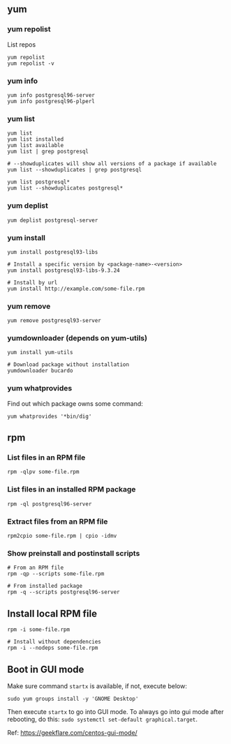 ## yum

### yum repolist

List repos

```
yum repolist
yum repolist -v
```

### yum info

```
yum info postgresql96-server
yum info postgresql96-plperl
```

### yum list

```
yum list
yum list installed
yum list available
yum list | grep postgresql

# --showduplicates will show all versions of a package if available
yum list --showduplicates | grep postgresql

yum list postgresql*
yum list --showduplicates postgresql*
```

### yum deplist

```
yum deplist postgresql-server
```

### yum install

```
yum install postgresql93-libs

# Install a specific version by <package-name>-<version>
yum install postgresql93-libs-9.3.24

# Install by url
yum install http://example.com/some-file.rpm
```

### yum remove

```
yum remove postgresql93-server
```

### yumdownloader (depends on yum-utils)

```
yum install yum-utils

# Download package without installation
yumdownloader bucardo
```

### yum whatprovides

Find out which package owns some command:

```
yum whatprovides '*bin/dig'
```

## rpm

### List files in an RPM file

```
rpm -qlpv some-file.rpm
```

### List files in an installed RPM package

```
rpm -ql postgresql96-server
```

### Extract files from an RPM file

```
rpm2cpio some-file.rpm | cpio -idmv
```

### Show preinstall and postinstall scripts

```
# From an RPM file
rpm -qp --scripts some-file.rpm

# From installed package
rpm -q --scripts postgresql96-server
```

## Install local RPM file

```
rpm -i some-file.rpm

# Install without dependencies
rpm -i --nodeps some-file.rpm
```

## Boot in GUI mode

Make sure command `startx` is available, if not, execute below:

```
sudo yum groups install -y 'GNOME Desktop'
```

Then execute `startx` to go into GUI mode. To always go into gui mode after
rebooting, do this: `sudo systemctl set-default graphical.target`.

Ref: https://geekflare.com/centos-gui-mode/
